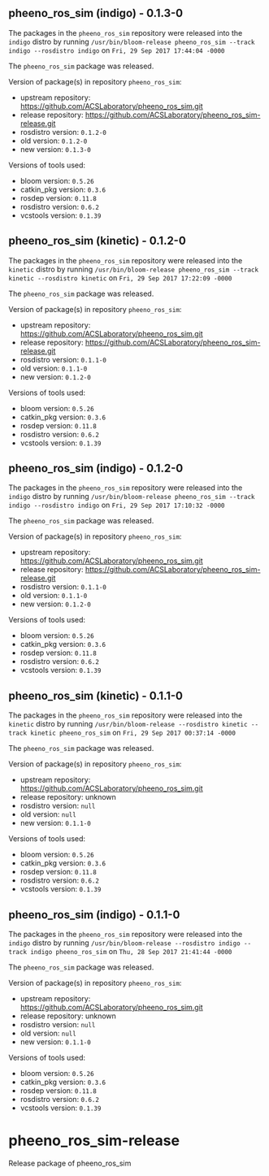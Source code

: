 ## pheeno_ros_sim (indigo) - 0.1.3-0

The packages in the `pheeno_ros_sim` repository were released into the `indigo` distro by running `/usr/bin/bloom-release pheeno_ros_sim --track indigo --rosdistro indigo` on `Fri, 29 Sep 2017 17:44:04 -0000`

The `pheeno_ros_sim` package was released.

Version of package(s) in repository `pheeno_ros_sim`:

- upstream repository: https://github.com/ACSLaboratory/pheeno_ros_sim.git
- release repository: https://github.com/ACSLaboratory/pheeno_ros_sim-release.git
- rosdistro version: `0.1.2-0`
- old version: `0.1.2-0`
- new version: `0.1.3-0`

Versions of tools used:

- bloom version: `0.5.26`
- catkin_pkg version: `0.3.6`
- rosdep version: `0.11.8`
- rosdistro version: `0.6.2`
- vcstools version: `0.1.39`


## pheeno_ros_sim (kinetic) - 0.1.2-0

The packages in the `pheeno_ros_sim` repository were released into the `kinetic` distro by running `/usr/bin/bloom-release pheeno_ros_sim --track kinetic --rosdistro kinetic` on `Fri, 29 Sep 2017 17:22:09 -0000`

The `pheeno_ros_sim` package was released.

Version of package(s) in repository `pheeno_ros_sim`:

- upstream repository: https://github.com/ACSLaboratory/pheeno_ros_sim.git
- release repository: https://github.com/ACSLaboratory/pheeno_ros_sim-release.git
- rosdistro version: `0.1.1-0`
- old version: `0.1.1-0`
- new version: `0.1.2-0`

Versions of tools used:

- bloom version: `0.5.26`
- catkin_pkg version: `0.3.6`
- rosdep version: `0.11.8`
- rosdistro version: `0.6.2`
- vcstools version: `0.1.39`


## pheeno_ros_sim (indigo) - 0.1.2-0

The packages in the `pheeno_ros_sim` repository were released into the `indigo` distro by running `/usr/bin/bloom-release pheeno_ros_sim --track indigo --rosdistro indigo` on `Fri, 29 Sep 2017 17:10:32 -0000`

The `pheeno_ros_sim` package was released.

Version of package(s) in repository `pheeno_ros_sim`:

- upstream repository: https://github.com/ACSLaboratory/pheeno_ros_sim.git
- release repository: https://github.com/ACSLaboratory/pheeno_ros_sim-release.git
- rosdistro version: `0.1.1-0`
- old version: `0.1.1-0`
- new version: `0.1.2-0`

Versions of tools used:

- bloom version: `0.5.26`
- catkin_pkg version: `0.3.6`
- rosdep version: `0.11.8`
- rosdistro version: `0.6.2`
- vcstools version: `0.1.39`


## pheeno_ros_sim (kinetic) - 0.1.1-0

The packages in the `pheeno_ros_sim` repository were released into the `kinetic` distro by running `/usr/bin/bloom-release --rosdistro kinetic --track kinetic pheeno_ros_sim` on `Fri, 29 Sep 2017 00:37:14 -0000`

The `pheeno_ros_sim` package was released.

Version of package(s) in repository `pheeno_ros_sim`:

- upstream repository: https://github.com/ACSLaboratory/pheeno_ros_sim.git
- release repository: unknown
- rosdistro version: `null`
- old version: `null`
- new version: `0.1.1-0`

Versions of tools used:

- bloom version: `0.5.26`
- catkin_pkg version: `0.3.6`
- rosdep version: `0.11.8`
- rosdistro version: `0.6.2`
- vcstools version: `0.1.39`


## pheeno_ros_sim (indigo) - 0.1.1-0

The packages in the `pheeno_ros_sim` repository were released into the `indigo` distro by running `/usr/bin/bloom-release --rosdistro indigo --track indigo pheeno_ros_sim` on `Thu, 28 Sep 2017 21:41:44 -0000`

The `pheeno_ros_sim` package was released.

Version of package(s) in repository `pheeno_ros_sim`:

- upstream repository: https://github.com/ACSLaboratory/pheeno_ros_sim.git
- release repository: unknown
- rosdistro version: `null`
- old version: `null`
- new version: `0.1.1-0`

Versions of tools used:

- bloom version: `0.5.26`
- catkin_pkg version: `0.3.6`
- rosdep version: `0.11.8`
- rosdistro version: `0.6.2`
- vcstools version: `0.1.39`


# pheeno_ros_sim-release
Release package of pheeno_ros_sim
